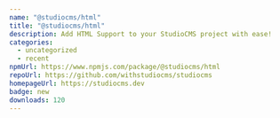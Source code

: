 ```yaml
---
name: "@studiocms/html"
title: "@studiocms/html"
description: Add HTML Support to your StudioCMS project with ease!
categories:
  - uncategorized
  - recent
npmUrl: https://www.npmjs.com/package/@studiocms/html
repoUrl: https://github.com/withstudiocms/studiocms
homepageUrl: https://studiocms.dev
badge: new
downloads: 120
---
```

